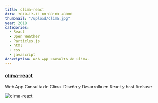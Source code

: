 ```yaml
---
title: clima-react
date: 2018-12-11 00:00:00 +0000
thumbnail: "/upload/clima.jpg"
year: 2018
categories:
  - React
  - Open Weather
  - Particles.js
  - html
  - css
  - javascript
description: Web App Consulta de Clima.
---
```


### [clima-react](https://react-fire-24ec3.firebaseapp.com/)

Web App Consulta de Clima.
Diseño y Desarrollo en React y host firebase.

![clima-react](/upload/clima.jpg)
